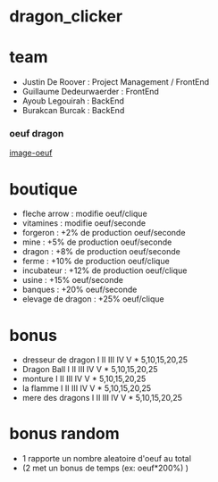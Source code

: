 # dragon_clicker

# team

- Justin De Roover : Project Management / FrontEnd
- Guillaume Dedeurwaerder : FrontEnd
- Ayoub Legouirah : BackEnd
- Burakcan Burcak : BackEnd

### oeuf dragon

[image-oeuf](https://fr.freepik.com/vecteurs-libre/oeufs-dragon-dessin-anime-differents-ensembles-coquilles-oeufs_27310137.htm#query=oeuf%20dragon&position=3&from_view=keyword&track=ais)

# boutique

- fleche arrow : modifie oeuf/clique
- vitamines :  modifie oeuf/seconde
- forgeron  : +2% de production oeuf/seconde
- mine  : +5% de production oeuf/seconde
- dragon : +8% de production oeuf/seconde
- ferme : +10% de production oeuf/clique 
- incubateur : +12% de production oeuf/clique
- usine : +15% oeuf/seconde
- banques : +20% oeuf/seconde
- elevage de dragon : +25% oeuf/clique

# bonus

- dresseur de dragon I II III IV V  * 5,10,15,20,25
- Dragon Ball I II III IV V         * 5,10,15,20,25
- monture I II III IV V             * 5,10,15,20,25
- la flamme I II III IV V           * 5,10,15,20,25 
- mere des dragons I II III IV V    * 5,10,15,20,25

# bonus random

- 1 rapporte un nombre aleatoire d'oeuf au total
- (2 met un bonus de temps (ex: oeuf*200%) )
